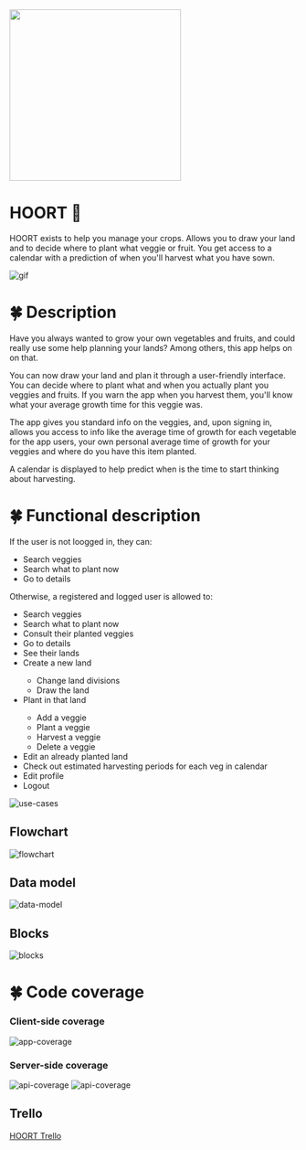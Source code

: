 <img src='./images/hoort-logo.png' width=300>

# HOORT 🌱

HOORT exists to help you manage your crops. Allows you to draw your land and to decide where to plant what veggie or fruit. You get access to a calendar with a prediction of when you'll harvest what you have sown.

![gif](https://media.giphy.com/media/l3vRiyQT1lPzaNsQ0/giphy.gif)

<!-- ![gif](https://media.giphy.com/media/WPtzVOKMymmZrJv8fO/giphy.gif) -->


# 🍀 Description

Have you always wanted to grow your own vegetables and fruits, and could really use some help planning your lands? Among others, this app helps on on that.

You can now draw your land and plan it through a user-friendly interface. You can decide where to plant what and when you actually plant you veggies and fruits. If you warn the app when you harvest them, you'll know what your average growth time for this veggie was.

The app gives you standard info on the veggies, and, upon signing in, allows you access to info like the average time of growth for each vegetable for the app users, your own personal average time of growth for your veggies and where do you have this item planted.

A calendar is displayed to help predict when is the time to start thinking about harvesting.


# 🍀 Functional description

If the user is not loogged in, they can:

<ul>
    <li>Search veggies</li>
    <li>Search what to plant now</li>
    <li>Go to details</li>
</ul>

Otherwise, a registered and logged user is allowed to:

<ul>
    <li>Search veggies</li>
    <li>Search what to plant now</li>
    <li>Consult their planted veggies</li>
    <li>Go to details</li>
    <li>See their lands</li>
    <li>Create a new land</li>
    <ul>
        <li>Change land divisions</li>
        <li>Draw the land</li>
    </ul>
    <li>Plant in that land</li>
    <ul>
        <li>Add a veggie</li>
        <li>Plant a veggie</li>
        <li>Harvest a veggie</li>
        <li>Delete a veggie</li>
    </ul>
    <li>Edit an already planted land</li>
    <li>Check out estimated harvesting periods for each veg in calendar</li>
    <li>Edit profile</li>
    <li>Logout</li>
</ul>

![use-cases](./images/use-cases.png)

## Flowchart

![flowchart](./images/flowchart.png)

## Data model

![data-model](./images/data-model.png)

## Blocks

![blocks](./images/blocks.png)

# 🍀 Code coverage

### Client-side coverage

![app-coverage](./images/app-coverage.png)

### Server-side coverage

![api-coverage](./images/api-coverage-1.png)
![api-coverage](./images/api-coverage-2.png)

## Trello
[HOORT Trello](https://trello.com/b/dONyUBCB/hoort)